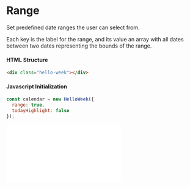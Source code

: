 # Range

Set predefined date ranges the user can select from.

Each key is the label for the range, and its value an array with all dates between two dates representing the bounds of the range.

#### HTML Structure

```html
<div class="hello-week"></div>
```

#### Javascript Initialization

```js
const calendar = new HelloWeek({
  range: true,
  todayHighlight: false
});
```

<iframe
    src="docs/demos/08-range.html"
    frameborder="no"
    allowfullscreen="allowfullscreen">
</iframe>
